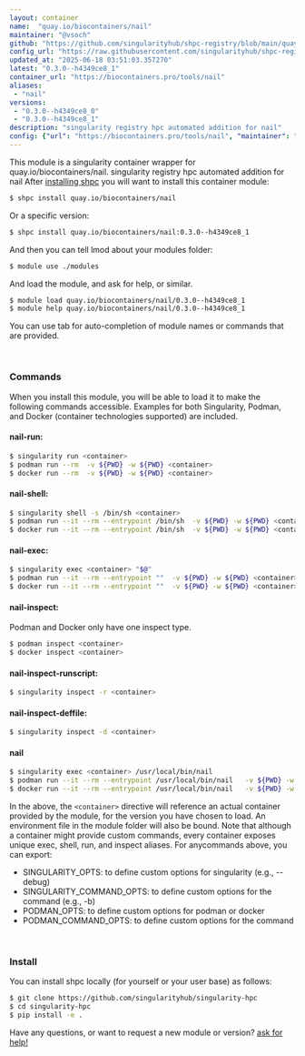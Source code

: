 ```yaml
---
layout: container
name:  "quay.io/biocontainers/nail"
maintainer: "@vsoch"
github: "https://github.com/singularityhub/shpc-registry/blob/main/quay.io/biocontainers/nail/container.yaml"
config_url: "https://raw.githubusercontent.com/singularityhub/shpc-registry/main/quay.io/biocontainers/nail/container.yaml"
updated_at: "2025-06-18 03:51:03.357270"
latest: "0.3.0--h4349ce8_1"
container_url: "https://biocontainers.pro/tools/nail"
aliases:
 - "nail"
versions:
 - "0.3.0--h4349ce8_0"
 - "0.3.0--h4349ce8_1"
description: "singularity registry hpc automated addition for nail"
config: {"url": "https://biocontainers.pro/tools/nail", "maintainer": "@vsoch", "description": "singularity registry hpc automated addition for nail", "latest": {"0.3.0--h4349ce8_1": "sha256:f9c8f1bd41f2a0561bb2d4ce640ebffc4a671c5ae52ba140b49225cd72487e6e"}, "tags": {"0.3.0--h4349ce8_0": "sha256:54e47136c7445593ec40965b74d74f4473a6a6bac447c8364e1c884960f7d43c", "0.3.0--h4349ce8_1": "sha256:f9c8f1bd41f2a0561bb2d4ce640ebffc4a671c5ae52ba140b49225cd72487e6e"}, "docker": "quay.io/biocontainers/nail", "aliases": {"nail": "/usr/local/bin/nail"}}
---
```


This module is a singularity container wrapper for quay.io/biocontainers/nail.
singularity registry hpc automated addition for nail
After [installing shpc](#install) you will want to install this container module:


```bash
$ shpc install quay.io/biocontainers/nail
```

Or a specific version:

```bash
$ shpc install quay.io/biocontainers/nail:0.3.0--h4349ce8_1
```

And then you can tell lmod about your modules folder:

```bash
$ module use ./modules
```

And load the module, and ask for help, or similar.

```bash
$ module load quay.io/biocontainers/nail/0.3.0--h4349ce8_1
$ module help quay.io/biocontainers/nail/0.3.0--h4349ce8_1
```

You can use tab for auto-completion of module names or commands that are provided.

<br>

### Commands

When you install this module, you will be able to load it to make the following commands accessible.
Examples for both Singularity, Podman, and Docker (container technologies supported) are included.

#### nail-run:

```bash
$ singularity run <container>
$ podman run --rm  -v ${PWD} -w ${PWD} <container>
$ docker run --rm  -v ${PWD} -w ${PWD} <container>
```

#### nail-shell:

```bash
$ singularity shell -s /bin/sh <container>
$ podman run --it --rm --entrypoint /bin/sh  -v ${PWD} -w ${PWD} <container>
$ docker run --it --rm --entrypoint /bin/sh  -v ${PWD} -w ${PWD} <container>
```

#### nail-exec:

```bash
$ singularity exec <container> "$@"
$ podman run --it --rm --entrypoint ""  -v ${PWD} -w ${PWD} <container> "$@"
$ docker run --it --rm --entrypoint ""  -v ${PWD} -w ${PWD} <container> "$@"
```

#### nail-inspect:

Podman and Docker only have one inspect type.

```bash
$ podman inspect <container>
$ docker inspect <container>
```

#### nail-inspect-runscript:

```bash
$ singularity inspect -r <container>
```

#### nail-inspect-deffile:

```bash
$ singularity inspect -d <container>
```


#### nail

```bash
$ singularity exec <container> /usr/local/bin/nail
$ podman run --it --rm --entrypoint /usr/local/bin/nail   -v ${PWD} -w ${PWD} <container> -c " $@"
$ docker run --it --rm --entrypoint /usr/local/bin/nail   -v ${PWD} -w ${PWD} <container> -c " $@"
```



In the above, the `<container>` directive will reference an actual container provided
by the module, for the version you have chosen to load. An environment file in the
module folder will also be bound. Note that although a container
might provide custom commands, every container exposes unique exec, shell, run, and
inspect aliases. For anycommands above, you can export:

 - SINGULARITY_OPTS: to define custom options for singularity (e.g., --debug)
 - SINGULARITY_COMMAND_OPTS: to define custom options for the command (e.g., -b)
 - PODMAN_OPTS: to define custom options for podman or docker
 - PODMAN_COMMAND_OPTS: to define custom options for the command

<br>

### Install

You can install shpc locally (for yourself or your user base) as follows:

```bash
$ git clone https://github.com/singularityhub/singularity-hpc
$ cd singularity-hpc
$ pip install -e .
```

Have any questions, or want to request a new module or version? [ask for help!](https://github.com/singularityhub/singularity-hpc/issues)